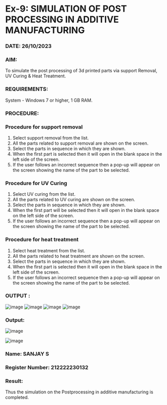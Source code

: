 # Ex-9: SIMULATION OF POST PROCESSING IN ADDITIVE MANUFACTURING

### DATE: 26/10/2023
### AIM: 
 To simulate the post processing of 3d printed parts via support Removal, UV Curing & Heat Treatment.
### REQUIREMENTS:
 System - Windows 7 or higher, 1 GB RAM.
### PROCEDURE:
### Procedure for support removal
 1.	Select support removal from the list.
 2.	All the parts related to support removal are shown on the screen.
 3.	Select the parts in sequence in which they are shown.
 4.	When the first part is selected then it will open in the blank space in the left side of the screen.
 5.	If the user follows an incorrect sequence then a pop-up will appear on the screen showing the name of the part to be selected.
### Procedure for UV Curing
 1.	Select UV curing from the list.
 2.	All the parts related to UV curing are shown on the screen.
 3.	Select the parts in sequence in which they are shown.
 4.	When the first part will be selected then it will open in the blank space on the left side of the screen.
 5.	If the user follows an incorrect sequence then a pop-up will appear on the screen showing the name of the part to be selected.
### Procedure for heat treatment
 1.	Select heat treatment from the list.
 2.	All the parts related to heat treatment are shown on the screen.
 3.	Select the parts in sequence in which they are shown.
 4.	When the first part is selected then it will open in the blank space in the left side of the screen.
 5.	If the user follows an incorrect sequence then a pop-up will appear on the screen showing the name of the part to be selected.

### OUTPUT :
![image](https://github.com/22002102/Ex.No.9---SIMULATION-OF-POST--PROCESSING-IN-ADDITIVE-MANUFACTURING/assets/119091638/f67184a0-0e07-44bf-9e79-04d5661bdaee)
![image](https://github.com/22002102/Ex.No.9---SIMULATION-OF-POST--PROCESSING-IN-ADDITIVE-MANUFACTURING/assets/119091638/814e1d8f-3565-424e-be16-0063213962ef)
![image](https://github.com/22002102/Ex.No.9---SIMULATION-OF-POST--PROCESSING-IN-ADDITIVE-MANUFACTURING/assets/119091638/42d9c850-c975-4cd2-9c9f-dbba70809fe6)
![image](https://github.com/22002102/Ex.No.9---SIMULATION-OF-POST--PROCESSING-IN-ADDITIVE-MANUFACTURING/assets/119091638/26e1e4eb-9b75-4245-a736-beb4185c93cd)

### Output:
![image](https://github.com/22002102/Ex.No.9---SIMULATION-OF-POST--PROCESSING-IN-ADDITIVE-MANUFACTURING/assets/119091638/e194058c-a296-4002-9e0a-a892414f96e6)

![image](https://github.com/22002102/Ex.No.9---SIMULATION-OF-POST--PROCESSING-IN-ADDITIVE-MANUFACTURING/assets/119091638/435df277-1ca5-41a5-8f58-3289f80eec40)

### Name: SANJAY S
### Register Number: 212222230132

### Result: 
 Thus the simulation on the Postprocessing in additive manufacturing is completed.
